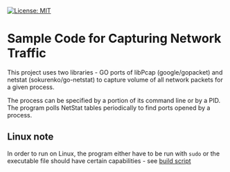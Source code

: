 [![License: MIT](https://img.shields.io/badge/License-MIT-blue.svg)](https://opensource.org/licenses/MIT)

# Sample Code for Capturing Network Traffic

This project uses two libraries - GO ports of libPcap (google/gopacket) and netstat (sokurenko/go-netstat) to capture
volume of all network packets for a given process.

The process can be specified by a portion of its command line or by a PID. The program polls NetStat tables periodically to find ports opened by a process.

## Linux note

In order to run on Linux, the program either have to be run with `sudo` or the executable file should have certain capabilities - see [build script](./build.sh)